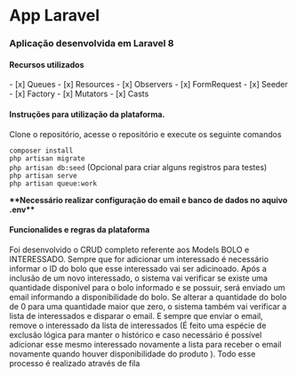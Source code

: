 # App Laravel
<h3>Aplicação desenvolvida em Laravel 8</h3>

<h4>Recursos utilizados</h4>
   - [x] Queues
   - [x] Resources
   - [x] Observers
   - [x] FormRequest
   - [x] Seeder
   - [x] Factory
   - [x] Mutators
   - [x] Casts

<h4>Instruções para utilização da plataforma.</h4>   

<p>Clone o repositório, acesse o repositório e execute os seguinte comandos  </p>

```composer install```
</br>
```php artisan migrate```
</br>
```php artisan db:seed``` (Opcional para criar alguns registros para testes)
</br>
```php artisan serve```
</br>
```php artisan queue:work```

<p><b>**Necessário realizar configuração do email e banco de dados no aquivo .env**</b></p>

<h4>Funcionalides e regras da plataforma</h4>
<p>Foi desenvolvido o CRUD completo referente aos Models BOLO e INTERESSADO.
Sempre que for adicionar um interessado é necessário informar o ID do bolo que esse interessado vai ser adicinoado.
Após a inclusão de um novo interessado, o sistema vai verificar se existe uma quantidade disponível para o bolo informado e se possuir, será enviado um 
email informando a disponibilidade do bolo. Se alterar a quantidade do bolo de 0 para uma quantidade maior que zero,
o sistema também vai verificar a lista de interessados e disparar o email. E sempre que enviar o email, remove o interessado
da lista de interessados (É feito uma espécie de exclusão lógica para manter o histórico e caso necessário é possível adicionar 
esse mesmo interessado novamente a lista para receber o email novamente quando houver disponibilidade do produto ). Todo esse processo 
é realizado através de fila</p>



